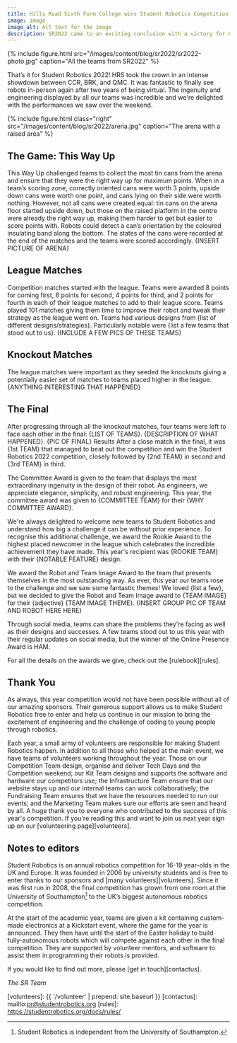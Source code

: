 ```yaml
---
title: Hills Road Sixth Form College wins Student Robotics Competition 2022!
image: image
image_alt: Alt text for the image
description: SR2022 came to an exciting conclusion with a victory for HRS
---
```


{% include figure.html
           src="/images/content/blog/sr2022/sr2022-photo.jpg"
           caption="All the teams from SR2022" %}

That’s it for Student Robotics 2022! HRS took the crown in an intense
showdown between CCR, BRK, and QMC. It was fantastic to finally
see robots in-person again after two years of being virtual. The ingenuity and
engineering displayed by all our teams was incredible and we're delighted with
the performances we saw over the weekend.

{% include figure.html
           class="right"
           src="/images/content/blog/sr2022/arena.jpg"
           caption="The arena with a raised area" %}

## The Game: This Way Up

This Way Up challenged teams to collect the most tin cans from the arena and
ensure that they were the right way up for maximum points. When in a team’s
scoring zone, correctly oriented cans were worth 3 points, upside down cans were
worth one point, and cans lying on their side were worth nothing. However, not
all cans were created equal: tin cans on the arena floor started upside down,
but those on the raised platform in the centre were already the right way up,
making them harder to get but easier to score points with. Robots could detect a
can’s orientation by the coloured insulating band along the bottom. The states
of the cans were recorded at the end of the matches and the teams were scored
accordingly. {INSERT PICTURE OF ARENA}

## League Matches

Competition matches started with the league. Teams were awarded 8 points for
coming first, 6 points for second, 4 points for third, and 2 points for fourth
in each of their league matches to add to their league score. Teams played
101 matches giving them time to improve their robot and tweak
their strategy as the league went on. Teams had various designs from {list of
different designs/strategies}. Particularly notable were {list a few teams that
stood out to us}. {INCLUDE A FEW PICS OF THESE TEAMS}

## Knockout Matches

The league matches were important as they seeded the knockouts giving a
potentially easier set of matches to teams placed higher in the league.
{ANYTHING INTERESTING THAT HAPPENED}

## The Final

After progressing through all the knockout matches, four teams were left to face
each other in the final: {LIST OF TEAMS}. {DESCRIPTION OF WHAT HAPPENED}. {PIC
OF FINAL} Results After a close match in the final, it was {1st TEAM} that
managed to beat out the competition and win the Student Robotics 2022
competition, closely followed by {2nd TEAM} in second and {3rd TEAM} in third.

The Committee Award is given to the team that displays the most extraordinary
ingenuity in the design of their robot. As engineers, we appreciate elegance,
simplicity, and robust engineering. This year, the committee award was given to
{COMMITTEE TEAM} for their {WHY COMMITTEE AWARD}.

We're always delighted to welcome new teams to Student Robotics and understand
how big a challenge it can be without prior experience. To recognise this
additional challenge, we award the Rookie Award to the highest placed newcomer
in the league which celebrates the incredible achievement they have made. This
year's recipient was {ROOKIE TEAM} with their {NOTABLE FEATURE} design.

We award the Robot and Team Image Award to the team that presents themselves in
the most outstanding way. As ever, this year our teams rose to the challenge and
we saw some fantastic themes! We loved {list a few}, but we decided to give the
Robot and Team Image award to {TEAM IMAGE} for their {adjective} {TEAM IMAGE
THEME}. {INSERT GROUP PIC OF TEAM AND ROBOT HERE HERE}

Through social media, teams can share the problems they're facing as well as
their designs and successes. A few teams stood out to us this year with their
regular updates on social media, but the winner of the Online Presence Award is
HAM.

For all the details on the awards we give, check out the [rulebook][rules].

## Thank You

As always, this year competition would not have been possible without all of our
amazing sponsors. Their generous support allows us to make Student Robotics free
to enter and help us continue in our mission to bring the excitement of
engineering and the challenge of coding to young people through robotics.

Each year, a small army of volunteers are responsible for making Student
Robotics happen. In addition to all those who helped at the main event, we have
teams of volunteers working throughout the year. Those on our Competition Team
design, organise and deliver Tech Days and the Competition weekend; our Kit Team
designs and supports the software and hardware our competitors use; the
Infrastructure Team ensure that our website stays up and our internal teams can
work collaboratively; the Fundraising Team ensures that we have the resources
needed to run our events; and the Marketing Team makes sure our efforts are seen
and heard by all. A huge thank you to everyone who contributed to the success of
this year's competition. If you're reading this and want to join us next year
sign up on our [volunteering page][volunteers].

## Notes to editors

Student Robotics is an annual robotics competition for 16-19 year-olds in the UK
and Europe. It was founded in 2006 by university students and is free to enter
thanks to our sponsors and [many volunteers][volunteers]. Since it was first run
in 2008, the final competition has grown from one room at the University of
Southampton[^1] to the UK’s biggest autonomous robotics competition.

[^1]: Student Robotics is independent from the University of Southampton.

At the start of the academic year, teams are given a kit containing custom-made
electronics at a Kickstart event, where the game for the year is announced. They
then have until the start of the Easter holiday to build fully-autonomous robots
which will compete against each other in the final competition. They are
supported by volunteer mentors, and software to assist them in programming their
robots is provided.

If you would like to find out more, please [get in touch][contactus].

_The SR Team_

[volunteers]: {{ '/volunteer' | prepend: site.baseurl }}
[contactus]: mailto:pr@studentrobotics.org
[rules]: https://studentrobotics.org/docs/rules/

